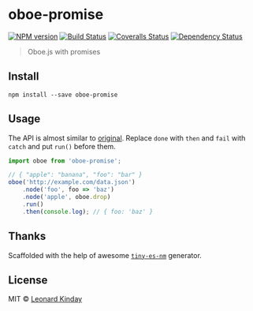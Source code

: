 # oboe-promise

[![NPM version][npm-image]][npm-url]
[![Build Status][travis-image]][travis-url]
[![Coveralls Status][coveralls-image]][coveralls-url]
[![Dependency Status][depstat-image]][depstat-url]

> Oboe.js with promises

## Install

    npm install --save oboe-promise

## Usage

The API is almost similar to [original][oboe-api]. Replace `done` with `then` and `fail` with `catch` and put `run()` before them.

```js
import oboe from 'oboe-promise';

// { "apple": "banana", "foo": "bar" }
oboe('http://example.com/data.json')
	.node('foo', foo => 'baz')
	.node('apple', oboe.drop)
	.run()
	.then(console.log); // { foo: 'baz' }
```

## Thanks

Scaffolded with the help of awesome [`tiny-es-nm`][tiny-es-nm] generator.

## License

MIT © [Leonard Kinday](http://leonard.kinday.ru)

[npm-url]: https://npmjs.org/package/oboe-promise
[npm-image]: https://img.shields.io/npm/v/oboe-promise.svg?style=flat-square

[travis-url]: https://travis-ci.org/kinday/oboe-promise
[travis-image]: https://img.shields.io/travis/kinday/oboe-promise.svg?style=flat-square

[coveralls-url]: https://coveralls.io/r/kinday/oboe-promise
[coveralls-image]: https://img.shields.io/coveralls/kinday/oboe-promise.svg?style=flat-square

[depstat-url]: https://david-dm.org/kinday/oboe-promise
[depstat-image]: https://david-dm.org/kinday/oboe-promise.svg?style=flat-square

[oboe-api]: http://oboejs.com/api
[tiny-es-nm]: http://npmjs.com/package/generator-tiny-es-nm
